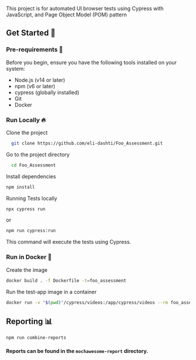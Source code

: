 This project is for automated UI browser tests using Cypress with JavaScript, and Page Object Model (POM) pattern

## Get Started 🚀

### Pre-requirements 🚩

Before you begin, ensure you have the following tools installed on your system:

- Node.js (v14 or later)
- npm (v6 or later)
- cypress (globally installed)
- Git
- Docker

### Run Locally 🔥

Clone the project

```bash
  git clone https://github.com/eli-dashti/Foo_Assessment.git
```

Go to the project directory

```bash
  cd Foo_Assessment
```

Install dependencies

```bash
npm install
```

Running Tests locally

```bash
npx cypress run 
```
or
```bash
npm run cypress:run
```

This command will execute the tests using Cypress.

### Run in Docker 🐳

Create the image

```bash
docker build . -f Dockerfile -t=foo_assessment
```

Run the test-app image in a container

```bash
docker run -v "$(pwd)"/cypress/videos:/app/cypress/videos --rm foo_assessment:latest
```
## Reporting 📊
```bash
npm run combine-reports
```
#### Reports can be found in the `mochawesome-report` directory.
